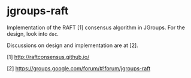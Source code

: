 jgroups-raft
============

Implementation of the RAFT [1] consensus algorithm in JGroups. For the
design, look into `doc`.

Discussions on design and implementation are at [2].

[1] http://raftconsensus.github.io/

[2] https://groups.google.com/forum/#!forum/jgroups-raft